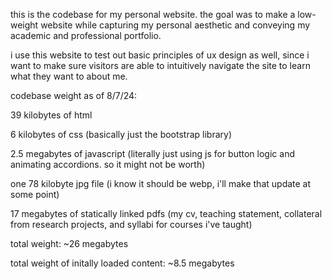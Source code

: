 this is the codebase for my personal website. the goal was to make a low-weight website while capturing my personal aesthetic and conveying my academic and professional portfolio. 

i use this website to test out basic principles of ux design as well, since i want to make sure visitors are able to intuitively navigate the site to learn what they want to about me. 

codebase weight as of 8/7/24: 

39 kilobytes of html 

6 kilobytes of css (basically just the bootstrap library)

2.5 megabytes of javascript (literally just using js for button logic and animating accordions. so it might not be worth)

one 78 kilobyte jpg file (i know it should be webp, i'll make that update at some point)

17 megabytes of statically linked pdfs (my cv, teaching statement, collateral from research projects, and syllabi for courses i've taught)



total weight: ~26 megabytes


total weight of initally loaded content: ~8.5 megabytes
